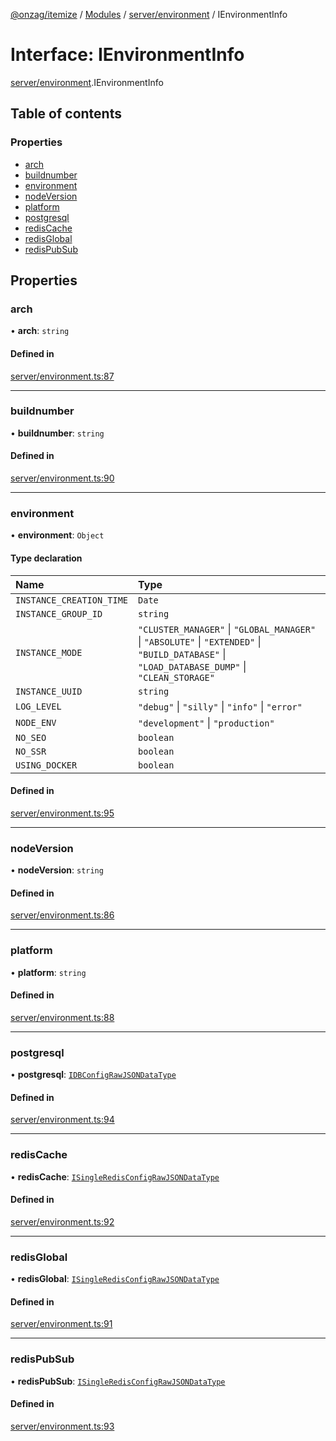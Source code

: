 [@onzag/itemize](../README.md) / [Modules](../modules.md) / [server/environment](../modules/server_environment.md) / IEnvironmentInfo

# Interface: IEnvironmentInfo

[server/environment](../modules/server_environment.md).IEnvironmentInfo

## Table of contents

### Properties

- [arch](server_environment.IEnvironmentInfo.md#arch)
- [buildnumber](server_environment.IEnvironmentInfo.md#buildnumber)
- [environment](server_environment.IEnvironmentInfo.md#environment)
- [nodeVersion](server_environment.IEnvironmentInfo.md#nodeversion)
- [platform](server_environment.IEnvironmentInfo.md#platform)
- [postgresql](server_environment.IEnvironmentInfo.md#postgresql)
- [redisCache](server_environment.IEnvironmentInfo.md#rediscache)
- [redisGlobal](server_environment.IEnvironmentInfo.md#redisglobal)
- [redisPubSub](server_environment.IEnvironmentInfo.md#redispubsub)

## Properties

### arch

• **arch**: `string`

#### Defined in

[server/environment.ts:87](https://github.com/onzag/itemize/blob/73e0c39e/server/environment.ts#L87)

___

### buildnumber

• **buildnumber**: `string`

#### Defined in

[server/environment.ts:90](https://github.com/onzag/itemize/blob/73e0c39e/server/environment.ts#L90)

___

### environment

• **environment**: `Object`

#### Type declaration

| Name | Type |
| :------ | :------ |
| `INSTANCE_CREATION_TIME` | `Date` |
| `INSTANCE_GROUP_ID` | `string` |
| `INSTANCE_MODE` | ``"CLUSTER_MANAGER"`` \| ``"GLOBAL_MANAGER"`` \| ``"ABSOLUTE"`` \| ``"EXTENDED"`` \| ``"BUILD_DATABASE"`` \| ``"LOAD_DATABASE_DUMP"`` \| ``"CLEAN_STORAGE"`` |
| `INSTANCE_UUID` | `string` |
| `LOG_LEVEL` | ``"debug"`` \| ``"silly"`` \| ``"info"`` \| ``"error"`` |
| `NODE_ENV` | ``"development"`` \| ``"production"`` |
| `NO_SEO` | `boolean` |
| `NO_SSR` | `boolean` |
| `USING_DOCKER` | `boolean` |

#### Defined in

[server/environment.ts:95](https://github.com/onzag/itemize/blob/73e0c39e/server/environment.ts#L95)

___

### nodeVersion

• **nodeVersion**: `string`

#### Defined in

[server/environment.ts:86](https://github.com/onzag/itemize/blob/73e0c39e/server/environment.ts#L86)

___

### platform

• **platform**: `string`

#### Defined in

[server/environment.ts:88](https://github.com/onzag/itemize/blob/73e0c39e/server/environment.ts#L88)

___

### postgresql

• **postgresql**: [`IDBConfigRawJSONDataType`](config.IDBConfigRawJSONDataType.md)

#### Defined in

[server/environment.ts:94](https://github.com/onzag/itemize/blob/73e0c39e/server/environment.ts#L94)

___

### redisCache

• **redisCache**: [`ISingleRedisConfigRawJSONDataType`](config.ISingleRedisConfigRawJSONDataType.md)

#### Defined in

[server/environment.ts:92](https://github.com/onzag/itemize/blob/73e0c39e/server/environment.ts#L92)

___

### redisGlobal

• **redisGlobal**: [`ISingleRedisConfigRawJSONDataType`](config.ISingleRedisConfigRawJSONDataType.md)

#### Defined in

[server/environment.ts:91](https://github.com/onzag/itemize/blob/73e0c39e/server/environment.ts#L91)

___

### redisPubSub

• **redisPubSub**: [`ISingleRedisConfigRawJSONDataType`](config.ISingleRedisConfigRawJSONDataType.md)

#### Defined in

[server/environment.ts:93](https://github.com/onzag/itemize/blob/73e0c39e/server/environment.ts#L93)
